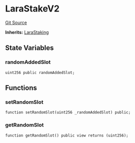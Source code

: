 # LaraStakeV2
[Git Source](https://github.com-VargaElod23/Lara-staking/liquid-staking/blob/93907a3b8fb9a6839cf7eb3e681388f7e558b230/contracts/test/utils/LaraStakeV2.sol)

**Inherits:**
[LaraStaking](/contracts/LaraStaking.sol/contract.LaraStaking.md)


## State Variables
### randomAddedSlot

```solidity
uint256 public randomAddedSlot;
```


## Functions
### setRandomSlot


```solidity
function setRandomSlot(uint256 _randomAddedSlot) public;
```

### getRandomSlot


```solidity
function getRandomSlot() public view returns (uint256);
```

